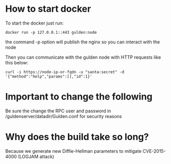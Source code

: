 # How to start docker
To start the docker just run:

```
docker run -p 127.0.0.1::443 gulden:node
```

the command -p option will publish the nginx so you can interact with the node

Then you can communicate with the gulden node with HTTP requests like this below:

```
curl -i https://node-ip-or-fqdn -u "santa:secret" -d '{"method":"help","params":[],"id":1}'
```

# Important to change the following
Be sure the change the RPC user and password in /guldenserver/datadir/Gulden.conf for security reasons

# Why does the build take so long?

Because we generate new Diffie-Hellman parameters to mitigate CVE-2015-4000 (LOGJAM attack)